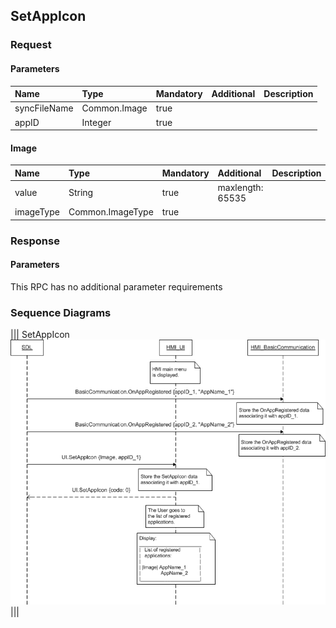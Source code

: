 ## SetAppIcon


### Request

#### Parameters

|Name|Type|Mandatory|Additional|Description|
|:---|:---|:--------|:---------|:----------|
|syncFileName|Common.Image|true|||
|appID|Integer|true|||

#### Image

|Name|Type|Mandatory|Additional|Description|
|:---|:---|:--------|:---------|:----------|
|value|String|true|maxlength: 65535||
|imageType|Common.ImageType|true|||

### Response

#### Parameters

This RPC has no additional parameter requirements

### Sequence Diagrams
|||
SetAppIcon
![SetAppIcon](./assets/SetAppIcon.png)
|||

